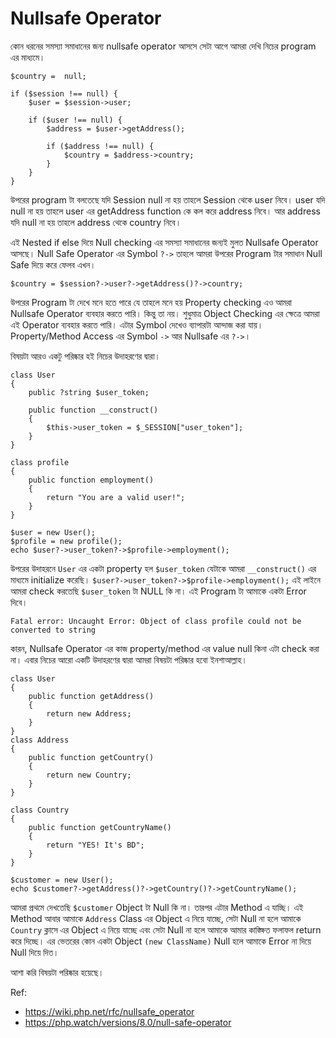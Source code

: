 
# Nullsafe Operator

কোন ধরনের সমস্যা সমাধানের জন্য nullsafe operator আসসে সেটা আগে আমরা দেখি নিচের program এর মাধ্যমে।

```
$country =  null;
 
if ($session !== null) {
    $user = $session->user;
 
    if ($user !== null) {
        $address = $user->getAddress();
 
        if ($address !== null) {
            $country = $address->country;
        }
    }
}
```

উপরের program টা বলতেছে যদি Session null না হয় তাহলে Session থেকে user নিবে। user যদি null না হয় তাহলে user এর getAddress function কে কল করে address নিবে। আর address যদি null না হয় তাহলে address থেকে country নিবে। 

এই Nested if else দিয়ে Null checking এর সমস্যা সমাধানের জন্যই মুলত Nullsafe Operator আসছে। Null Safe Operator এর Symbol `?->` তাহলে আমরা উপরের Program টার সমাধান Null Safe দিয়ে করে ফেলব এখন। 

```
$country = $session?->user?->getAddress()?->country;
```

উপরের Program টা দেখে মনে হতে পারে যে তাহলে মনে হয় Property checking এও আমরা Nullsafe Operator ব্যবহার করতে পারি। কিন্তু তা নয়। শুধুমাত্র Object Checking এর ক্ষেত্রে আমরা এই Operator ব্যবহার করতে পারি। এটার Symbol দেখেও ব্যাপারটা আন্দাজ করা যায়। Property/Method Access এর Symbol `->` আর Nullsafe এর `?->`।

বিষয়টা আরও একটু পরিষ্কার হই নিচের উদাহরণের দ্বারা। 

```
class User 
{
    public ?string $user_token;

    public function __construct()
    {
        $this->user_token = $_SESSION["user_token"];
    }
}

class profile
{
    public function employment() 
    {
        return "You are a valid user!";
    }
}

$user = new User();
$profile = new profile();
echo $user?->user_token?->$profile->employment();
```

উপরের উদাহরনে `User` এর একটা property হল `$user_token` যেটাকে আমরা `__construct()` এর মাধ্যমে initialize করেছি। `$user?->user_token?->$profile->employment();` এই লাইনে আমরা check করতেছি `$user_token` টা NULL কি না। এই Program টা আমাকে একটা Error দিবে। 

```
Fatal error: Uncaught Error: Object of class profile could not be converted to string
```

কারন, Nullsafe Operator এর কাজ property/method এর value null কিনা এটা check করা না। এবার নিচের আরো একটি উদাহরণের দ্বারা আমরা বিষয়টা পরিষ্কার হবো ইনশাআল্লাহ। 

```
class User 
{
    public function getAddress() 
    {
        return new Address;
    }
}
class Address 
{
    public function getCountry()
    {
        return new Country;
    }
}

class Country 
{
    public function getCountryName()
    {
        return "YES! It's BD";
    }
}

$customer = new User();
echo $customer?->getAddress()?->getCountry()?->getCountryName();
```

আমরা প্রথমে দেখতেছি `$customer` Object টা Null কি না। তারপর এটার Method এ যাচ্ছি। এই Method আবার আমাকে `Address` Class এর Object এ নিয়ে যাচ্ছে, সেটা Null না হলে আমাকে `Country` ক্লাসে এর Object এ নিয়ে যাচ্ছে এবং সেটা Null না হলে আমাকে আমার কাঙ্ক্ষিত ফলাফল return করে দিচ্ছে। এর ভেতরের কোন একটা Object `(new ClassName)` Null হলে আমাকে Error না দিয়ে Null দিয়ে দিত। 


আশা করি বিষয়টা পরিষ্কার হয়েছে। 

Ref: 
* https://wiki.php.net/rfc/nullsafe_operator
* https://php.watch/versions/8.0/null-safe-operator

